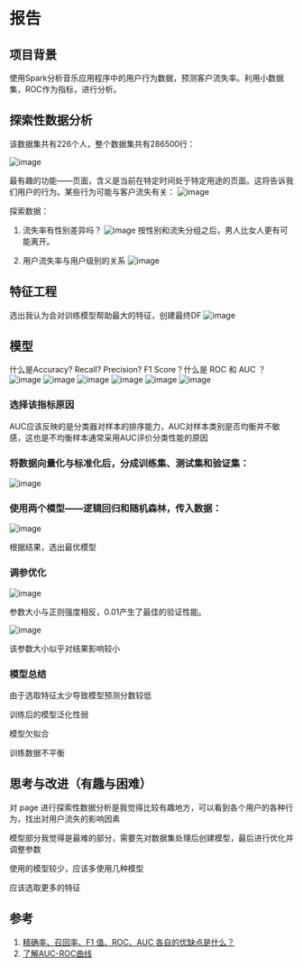 # 报告

## 项目背景
   
   使用Spark分析音乐应用程序中的用户行为数据，预测客户流失率。利用小数据集，ROC作为指标，进行分析。
   
## 探索性数据分析
   
   该数据集共有226个人，整个数据集共有286500行：
   
   ![image](https://github.com/GitHub2020324/udacity-spark/blob/master/images/1.PNG)
   
   最有趣的功能——页面，含义是当前在特定时间处于特定用途的页面。这将告诉我们用户的行为。某些行为可能与客户流失有关：
   ![image](https://github.com/GitHub2020324/udacity-spark/blob/master/images/2.PNG)
   
   探索数据：
   1. 流失率有性别差异吗？
   ![image](https://github.com/GitHub2020324/udacity-spark/blob/master/images/3.PNG)
   按性别和流失分组之后，男人比女人更有可能离开。
   
   
   2. 用户流失率与用户级别的关系
   ![image](https://github.com/GitHub2020324/udacity-spark/blob/master/images/4.PNG)
   
## 特征工程
   
   选出我认为会对训练模型帮助最大的特征，创建最终DF
   ![image](https://github.com/GitHub2020324/udacity-spark/blob/master/images/5.PNG)
## 模型
   什么是Accuracy? Recall? Precision? F1 Score？什么是 ROC 和 AUC ？
   ![image](https://github.com/GitHub2020324/udacity-spark/blob/master/images/8.PNG)
   ![image](https://github.com/GitHub2020324/udacity-spark/blob/master/images/10.PNG)
   ![image](https://github.com/GitHub2020324/udacity-spark/blob/master/images/9.PNG)
   ![image](https://github.com/GitHub2020324/udacity-spark/blob/master/images/11.PNG)
   ![image](https://github.com/GitHub2020324/udacity-spark/blob/master/images/12.PNG)
   ![image](https://github.com/GitHub2020324/udacity-spark/blob/master/images/13.PNG)
   
### 选择该指标原因
   AUC应该反映的是分类器对样本的排序能力，AUC对样本类别是否均衡并不敏感，这也是不均衡样本通常采用AUC评价分类性能的原因
   
   
### 将数据向量化与标准化后，分成训练集、测试集和验证集：
   ![image](https://github.com/GitHub2020324/udacity-spark/blob/master/images/6.PNG)
   
### 使用两个模型——逻辑回归和随机森林，传入数据：
   ![image](https://github.com/GitHub2020324/udacity-spark/blob/master/images/7.PNG)
   
   根据结果，选出最优模型
   
   
### 调参优化
   
   ![image](https://github.com/GitHub2020324/udacity-spark/blob/master/images/14.PNG)
   
   参数大小与正则强度相反，0.01产生了最佳的验证性能。
   
   ![image](https://github.com/GitHub2020324/udacity-spark/blob/master/images/15.PNG)
   
   该参数大小似乎对结果影响较小
   
### 模型总结
   
   由于选取特征太少导致模型预测分数较低
   
   训练后的模型泛化性弱
   
   模型欠拟合
   
   训练数据不平衡
   
## 思考与改进（有趣与困难）

   对 page 进行探索性数据分析是我觉得比较有趣地方，可以看到各个用户的各种行为，找出对用户流失的影响因素
   
   模型部分我觉得是最难的部分，需要先对数据集处理后创建模型，最后进行优化并调整参数
   
   使用的模型较少，应该多使用几种模型
   
   应该选取更多的特征
   
## 参考

   1. [精确率、召回率、F1 值、ROC、AUC 各自的优缺点是什么？](https://www.zhihu.com/question/30643044)
   2. [了解AUC-ROC曲线](https://towardsdatascience.com/understanding-auc-roc-curve-68b2303cc9c5)
   
   
   
   
   
